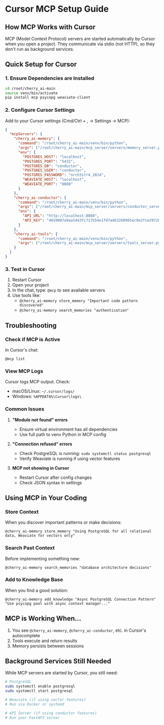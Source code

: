 # Cursor MCP Setup Guide

## How MCP Works with Cursor

MCP (Model Context Protocol) servers are started automatically by Cursor when you open a project. They communicate via stdio (not HTTP), so they don't run as background services.

## Quick Setup for Cursor

### 1. Ensure Dependencies are Installed

```bash
cd /root/cherry_ai-main
source venv/bin/activate
pip install mcp psycopg weaviate-client
```

### 2. Configure Cursor Settings

Add to your Cursor settings (Cmd/Ctrl + , → Settings → MCP):

```json
{
  "mcpServers": {
    "cherry_ai-memory": {
      "command": "/root/cherry_ai-main/venv/bin/python",
      "args": ["/root/cherry_ai-main/mcp_server/servers/memory_server.py"],
      "env": {
        "POSTGRES_HOST": "localhost",
        "POSTGRES_PORT": "5432",
        "POSTGRES_DB": "conductor",
        "POSTGRES_USER": "conductor",
        "POSTGRES_PASSWORD": "orch3str4_2024",
        "WEAVIATE_HOST": "localhost",
        "WEAVIATE_PORT": "8080"
      }
    },
    "cherry_ai-conductor": {
      "command": "/root/cherry_ai-main/venv/bin/python",
      "args": ["/root/cherry_ai-main/mcp_server/servers/conductor_server.py"],
      "env": {
        "API_URL": "http://localhost:8080",
        "API_KEY": "4010007a9aa5443fc717b54e1fd7a463260965ec9e2fce297280cf86f1b3a4bd"
      }
    },
    "cherry_ai-tools": {
      "command": "/root/cherry_ai-main/venv/bin/python",
      "args": ["/root/cherry_ai-main/mcp_server/servers/tools_server.py"]
    }
  }
}
```

### 3. Test in Cursor

1. Restart Cursor
2. Open your project
3. In the chat, type: `@mcp` to see available servers
4. Use tools like:
   - `@cherry_ai-memory store_memory "Important code pattern discovered"`
   - `@cherry_ai-memory search_memories "authentication"`

## Troubleshooting

### Check if MCP is Active

In Cursor's chat:
```
@mcp list
```

### View MCP Logs

Cursor logs MCP output. Check:
- macOS/Linux: `~/.cursor/logs/`
- Windows: `%APPDATA%\Cursor\logs\`

### Common Issues

1. **"Module not found" errors**
   - Ensure virtual environment has all dependencies
   - Use full path to venv Python in MCP config

2. **"Connection refused" errors**
   - Check PostgreSQL is running: `sudo systemctl status postgresql`
   - Verify Weaviate is running if using vector features

3. **MCP not showing in Cursor**
   - Restart Cursor after config changes
   - Check JSON syntax in settings

## Using MCP in Your Coding

### Store Context
When you discover important patterns or make decisions:
```
@cherry_ai-memory store_memory "Using PostgreSQL for all relational data, Weaviate for vectors only"
```

### Search Past Context
Before implementing something new:
```
@cherry_ai-memory search_memories "database architecture decisions"
```

### Add to Knowledge Base
When you find a good solution:
```
@cherry_ai-memory add_knowledge "Async PostgreSQL Connection Pattern" "Use psycopg pool with async context manager..."
```

## MCP is Working When...

1. You see `@cherry_ai-memory`, `@cherry_ai-conductor`, etc. in Cursor's autocomplete
2. Tools execute and return results
3. Memory persists between sessions

## Background Services Still Needed

While MCP servers are started by Cursor, you still need:

```bash
# PostgreSQL
sudo systemctl enable postgresql
sudo systemctl start postgresql

# Weaviate (if using vector features)
# Run via Docker or systemd

# API Server (if using conductor features)
# Run your FastAPI server
``` 